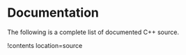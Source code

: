 # Documentation

The following is a complete list of documented C++ source.

!contents location=source
